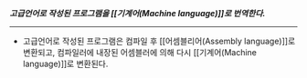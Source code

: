 ***고급언어로 작성된 프로그램을 [[기계어(Machine language)]]로 번역한다.***
_________
- 고급언어로 작성된 프로그램은 컴파일 후 [[어셈블리어(Assembly language)]]로 변환되고, 컴파일러에 내장된 어셈블러에 의해 다시 [[기계어(Machine language)]]로 변환된다.


